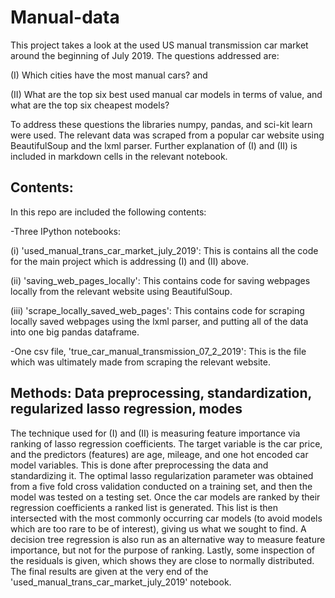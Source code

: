 # Manual-data

This project takes a look at the used US manual transmission car market around the beginning of July 2019. The questions addressed are:

(I) Which cities have the most manual cars? and

(II) What are the top six best used manual car models in terms of value, and what are the top six cheapest models?

To address these questions the libraries numpy, pandas, and sci-kit learn were used. The relevant data was scraped from a popular car website using BeautifulSoup and the lxml parser. Further explanation of (I) and (II) is included in markdown cells in the relevant notebook.

## Contents:

In this repo are included the following contents:

-Three IPython notebooks:

  (i) 'used_manual_trans_car_market_july_2019': This is contains all the code for the main project which is addressing (I) and (II) above.
  
  (ii) 'saving_web_pages_locally': This contains code for saving webpages locally from the relevant website using BeautifulSoup.
  
  (iii) 'scrape_locally_saved_web_pages': This contains code for scraping locally saved webpages using the lxml parser, and putting all of the data into one big pandas dataframe.
  
  -One csv file, 'true_car_manual_transmission_07_2_2019': 
  This is the file which was ultimately made from scraping the relevant website. 
  
  ## Methods: Data preprocessing, standardization, regularized lasso regression, modes
  
  The technique used for (I) and (II) is measuring feature importance via ranking of lasso regression coefficients. The target variable is the car price, and the predictors (features) are age, mileage, and one hot encoded car model variables. This is done after preprocessing the data and standardizing it. The optimal lasso regularization parameter was obtained from a five fold cross validation conducted on a training set, and then the model was tested on a testing set. 
  Once the car models are ranked by their regression coefficients a ranked list is generated. This list is then intersected with the most commonly occurring car models (to avoid models which are too rare to be of interest), giving us what we sought to find. A decision tree regression is also run as an alternative way to measure feature importance, but not for the purpose of ranking. Lastly, some inspection of the residuals is given, which shows they are close to normally distributed. The final results are given at the very end of the 'used_manual_trans_car_market_july_2019' notebook.  



